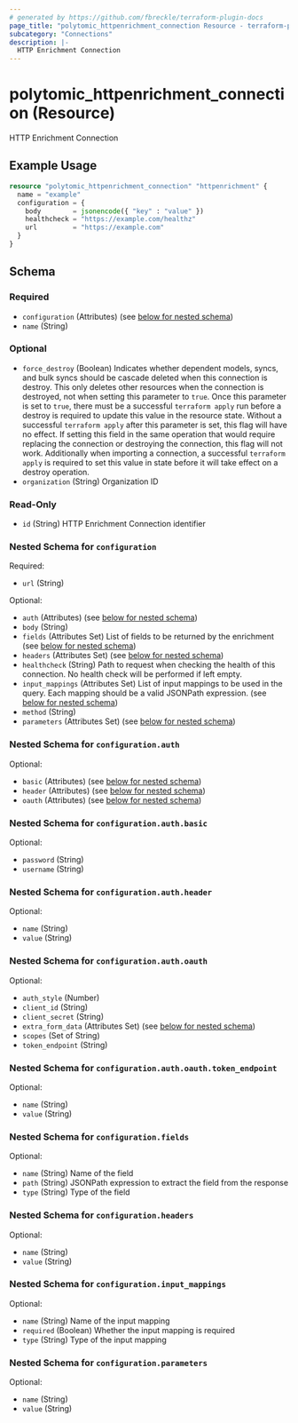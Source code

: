 ```yaml
---
# generated by https://github.com/fbreckle/terraform-plugin-docs
page_title: "polytomic_httpenrichment_connection Resource - terraform-provider-polytomic"
subcategory: "Connections"
description: |-
  HTTP Enrichment Connection
---
```


# polytomic_httpenrichment_connection (Resource)

HTTP Enrichment Connection

## Example Usage

```terraform
resource "polytomic_httpenrichment_connection" "httpenrichment" {
  name = "example"
  configuration = {
    body        = jsonencode({ "key" : "value" })
    healthcheck = "https://example.com/healthz"
    url         = "https://example.com"
  }
}
```

<!-- schema generated by tfplugindocs -->
## Schema

### Required

- `configuration` (Attributes) (see [below for nested schema](#nestedatt--configuration))
- `name` (String)

### Optional

- `force_destroy` (Boolean) Indicates whether dependent models, syncs, and bulk syncs should be cascade deleted when this connection is destroy. This only deletes other resources when the connection is destroyed, not when setting this parameter to `true`. Once this parameter is set to `true`, there must be a successful `terraform apply` run before a destroy is required to update this value in the resource state. Without a successful `terraform apply` after this parameter is set, this flag will have no effect. If setting this field in the same operation that would require replacing the connection or destroying the connection, this flag will not work. Additionally when importing a connection, a successful `terraform apply` is required to set this value in state before it will take effect on a destroy operation.
- `organization` (String) Organization ID

### Read-Only

- `id` (String) HTTP Enrichment Connection identifier

<a id="nestedatt--configuration"></a>
### Nested Schema for `configuration`

Required:

- `url` (String)

Optional:

- `auth` (Attributes) (see [below for nested schema](#nestedatt--configuration--auth))
- `body` (String)
- `fields` (Attributes Set) List of fields to be returned by the enrichment (see [below for nested schema](#nestedatt--configuration--fields))
- `headers` (Attributes Set) (see [below for nested schema](#nestedatt--configuration--headers))
- `healthcheck` (String) Path to request when checking the health of this connection. No health check will be performed if left empty.
- `input_mappings` (Attributes Set) List of input mappings to be used in the query. Each mapping should be a valid JSONPath expression. (see [below for nested schema](#nestedatt--configuration--input_mappings))
- `method` (String)
- `parameters` (Attributes Set) (see [below for nested schema](#nestedatt--configuration--parameters))

<a id="nestedatt--configuration--auth"></a>
### Nested Schema for `configuration.auth`

Optional:

- `basic` (Attributes) (see [below for nested schema](#nestedatt--configuration--auth--basic))
- `header` (Attributes) (see [below for nested schema](#nestedatt--configuration--auth--header))
- `oauth` (Attributes) (see [below for nested schema](#nestedatt--configuration--auth--oauth))

<a id="nestedatt--configuration--auth--basic"></a>
### Nested Schema for `configuration.auth.basic`

Optional:

- `password` (String)
- `username` (String)


<a id="nestedatt--configuration--auth--header"></a>
### Nested Schema for `configuration.auth.header`

Optional:

- `name` (String)
- `value` (String)


<a id="nestedatt--configuration--auth--oauth"></a>
### Nested Schema for `configuration.auth.oauth`

Optional:

- `auth_style` (Number)
- `client_id` (String)
- `client_secret` (String)
- `extra_form_data` (Attributes Set) (see [below for nested schema](#nestedatt--configuration--auth--oauth--extra_form_data))
- `scopes` (Set of String)
- `token_endpoint` (String)

<a id="nestedatt--configuration--auth--oauth--extra_form_data"></a>
### Nested Schema for `configuration.auth.oauth.token_endpoint`

Optional:

- `name` (String)
- `value` (String)




<a id="nestedatt--configuration--fields"></a>
### Nested Schema for `configuration.fields`

Optional:

- `name` (String) Name of the field
- `path` (String) JSONPath expression to extract the field from the response
- `type` (String) Type of the field


<a id="nestedatt--configuration--headers"></a>
### Nested Schema for `configuration.headers`

Optional:

- `name` (String)
- `value` (String)


<a id="nestedatt--configuration--input_mappings"></a>
### Nested Schema for `configuration.input_mappings`

Optional:

- `name` (String) Name of the input mapping
- `required` (Boolean) Whether the input mapping is required
- `type` (String) Type of the input mapping


<a id="nestedatt--configuration--parameters"></a>
### Nested Schema for `configuration.parameters`

Optional:

- `name` (String)
- `value` (String)



